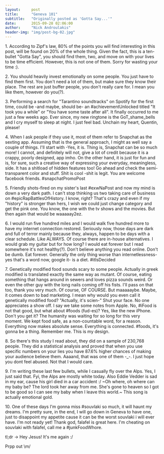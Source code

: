 ```yaml
---
layout:     post
title:      "Geneva 101"
subtitle:   "Originally posted as 'Gotta Say...'"
date:       2015-09-28 02:06:00
author:     "Nick Androulakis"
header-img: "img/post-bg-02.jpg"
---
```


<p>
1. According to Zipf's law, 80% of the points you will find interesting in this post, will be found on 20% of the whole thing. Given the fact, this is a ten-bullet "Gotta Say", you should find them, two, and move on with your lives to be time efficient. However, this is not one of them. Sorry for wasting your time :).</p>
<p>
2. You should heavily invest emotionally on some people. You just have to find them first. You don't need a lot of them, but make sure they know their place. The rest are just buffer people, you don't really care for. I mean you like them, however do you(?). </p>
<p>
3. Performing a search for "Tarantino soundtracks" on Spotify for the first time, could be -and maybe, should be- an #achievementUnlocked titled "It took you a while" or "You have some taste after all". It finally occurred to me just a few weeks ago. Ever since, my new ringtone is the GoT_shame_bells and I cry myself to sleep at night. I just feel bad. Unchain my heart, Quentin, please! </p>
<p>
4. When I ask people if they use it, most of them refer to Snapchat as the sexting app. Assuming that is the general approach, I might as well say a couple of things. I'll start with -Yes, it is. Thing is, Snapchat can be so much more! I cannot, and definitely will not, give a lot of credit because it is a crappy, poorly designed, app imho. On the other hand, it is just for fun and is, for sure, such a creative way of expressing your everyday, meaningless, side. It has a shitload of hidden features too! Go ahead and check the semi-transparent color and stuff. Shit is cool -shit is legit. You are welcome facebook friends. #snapchatPromoPost</p>
<p>
5. Friendly shots-fired on my sister's last #exwNaPost and now my mind is down a very dark path. I can't stop thinking us two taking care of business on #epicRapBattlesOfHistory. I know, right? That's crazy and even if my "history" is stronger than hers, I wish we could just change category and get the pink one. You know, the one with the tv shows and the movies. But then again that would be waaaaay2ez.</p>
<p>
6. I would run five hundred miles and I would walk five hundred more to have my internet connection restored. Seriously now, those days are dark and full of terror mainly because they, always, happen to be days with a clear schedule. Like ALWAYS. Of course there are in-house alternatives. I would grab my guitar but for how long? I would eat forever but I read somewhere it's not healthy(?). Don't believe anything you read online. Don't be dumb. Eat forever. Generally the only thing worse than internetlessness-yes that's a word now, google it- is a diet. #itIsDecided</p>
<p>
7. Genetically modified food sounds scary to some people. Actually in greek modified is translated exactly the same way as mutant. Of course, eating something that hangs around in sewers and loves pizza sounds weird. Or even the other guy with the long nails coming off his fists. I'll pass on that too, thank you very much. Of course, OF COURSE. But maaaaaybe. Maybe, it comes down to bad marketing. I mean why would you even call it genetically modified food? "Actually, it's scien-" Shut your face. No one appreciates a show off. I say we take some notes from Apple. No, #iFood is not that good, but what about #foods (fud-es)? Yes, like the new iPhone. Don't you get it? The humanity was waiting for so long for this very moment. We kept food safe, as a non-countable word, for a reason. Everything now makes absolute sense. Everything is connected. #foods, it's gonna be a thing. Remember me. This is my design.</p>
<p>
8. So there's this study I read about, they did on a sample of 230,768 people. They did a statistical analysis and proved that when you use specific numbers on your lies you have 87.6% higher chances of making your audience believe them. Aaaand, that was one of them -_-. I just hope you dont feel abused. Not that I would care. </p>
<p>
9. I'm writing these last few bullets, while I casually fly over the Alps. Yes, I just said that. Fyi, the Alps are mostly white today. Also Eddie Vedder is sad in my ear, cause his girl died in a car accident :/ ~Oh where, oh where can my baby be? The lord took her away from me. She's gone to heaven so I got to be good so I can see my baby when I leave this world.~ This song is actually emotional gold. </p>
<p>
10. One of these days I'm gonna miss #souvlaki so much, it will haunt my dreams. I'm pretty sure, in the end, I will go down in Geneva to have one, just to disappoint my appetite cause it can be the worst souvlaki i will ever have. I'm not ready yet! Thank god, falafel is great here. I'm cheating on souvlaki with falafel, call me a #junkFoodWhore.</p>
<p>
tl;dr -> Hey Jesus! It's me again :/</p>
<p>
Prpp out \m/</p>

